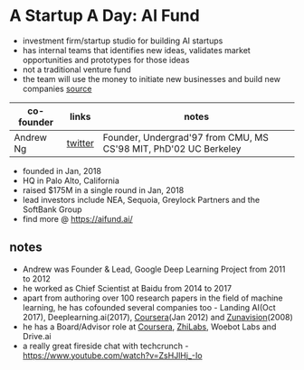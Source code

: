 # A Startup A Day: AI Fund

- investment firm/startup studio for building AI startups
- has internal teams that identifies new ideas, validates market opportunities and prototypes for those ideas
- not a traditional venture fund
- the team will use the money to initiate new businesses and build new companies [source](https://techcrunch.com/2018/01/30/andrew-ng-officially-launches-his-175m-ai-fund/)

| co-founder |links|notes| 
|---|---|---|
| Andrew Ng | [twitter](https://twitter.com/AndrewYNg) | Founder, Undergrad'97 from CMU, MS CS'98 MIT, PhD'02 UC Berkeley |

- founded in Jan, 2018
- HQ in Palo Alto, California
- raised $175M in a single round in Jan, 2018
- lead investors include NEA, Sequoia, Greylock Partners and the SoftBank Group
- find more @ https://aifund.ai/

## notes
- Andrew was Founder & Lead, Google Deep Learning Project from 2011 to 2012
- he worked as Chief Scientist at Baidu from 2014 to 2017
- apart from authoring over 100 research papers in the field of machine learning, he has cofounded several companies too - Landing AI(Oct 2017), Deeplearning.ai(2017), [Coursera](https://www.coursera.org/)(Jan 2012) and [Zunavision](http://www.zunavision.com/)(2008)
- he has a Board/Advisor role at [Coursera](https://www.coursera.org/), [ZhiLabs](http://www.zhilabs.com/), Woebot Labs and Drive.ai
- a really great fireside chat with techcrunch - https://www.youtube.com/watch?v=ZsHJlHj_-Io